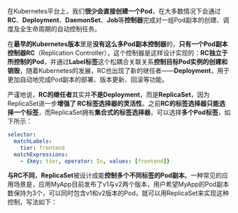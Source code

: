 
<!-- @import "[TOC]" {cmd="toc" depthFrom=1 depthTo=6 orderedList=false} -->

<!-- code_chunk_output -->



<!-- /code_chunk_output -->

在Kubernetes平台上，我们**很少会直接创建一个Pod**，在大多数情况下会通过**RC**、**Deployment**、**DaemonSet**、**Job**等**控制器**完成对一组Pod副本的创建、调度及全生命周期的自动控制任务。

在**最早的Kubernetes版本**里是**没有这么多Pod副本控制器**的，**只有一个Pod副本控制器RC**（Replication Controller），这个控制器是这样设计实现的：**RC独立于所控制的Pod**，并通过**Label标签**这个松耦合关联关系**控制目标Pod实例的创建和销毁**，随着Kubernetes的发展，RC也出现了新的继任者——**Deployment**，用于更加自动地完成Pod副本的部署、版本更新、回滚等功能。

严谨地说，**RC的继任者**其实并**不是Deployment**，而是**ReplicaSet**，因为 ReplicaSet进一步**增强了 RC标签选择器的灵活性**。之前**RC的标签选择器只能选择一个标签**，而ReplicaSet拥有**集合式的标签选择器**，可以选择**多个Pod标签**，如下所示：

```yaml
selector:
  matchLabels:
    tier: frontend
  matchExpressions:
    - {key: tier, operator: In, values: [frontend]}
```

**与RC不同**，**ReplicaSet**被设计成能**控制多个不同标签的Pod副本**。一种常见的应用场景是，应用MyApp目前发布了v1与v2两个版本，用户希望MyApp的Pod副本数保持为3个，可以同时包含v1和v2版本的Pod，就可以用ReplicaSet来实现这种控制，写法如下：

